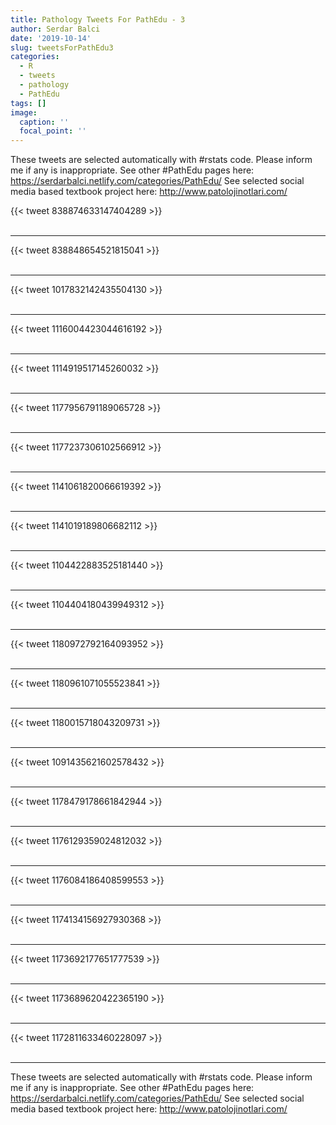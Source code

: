 ```yaml
---
title: Pathology Tweets For PathEdu - 3
author: Serdar Balci
date: '2019-10-14'
slug: tweetsForPathEdu3
categories:
  - R
  - tweets
  - pathology
  - PathEdu
tags: []
image:
  caption: ''
  focal_point: ''
---
```



These tweets are selected automatically with #rstats code. Please inform me if any is inappropriate.
See other #PathEdu pages here: https://serdarbalci.netlify.com/categories/PathEdu/ 
See selected social media based textbook project here: http://www.patolojinotlari.com/

{{< tweet 838874633147404289 >}}
<br>
<br>
<hr>
{{< tweet 838848654521815041 >}}
<br>
<br>
<hr>
{{< tweet 1017832142435504130 >}}
<br>
<br>
<hr>
{{< tweet 1116004423044616192 >}}
<br>
<br>
<hr>
{{< tweet 1114919517145260032 >}}
<br>
<br>
<hr>
{{< tweet 1177956791189065728 >}}
<br>
<br>
<hr>
{{< tweet 1177237306102566912 >}}
<br>
<br>
<hr>
{{< tweet 1141061820066619392 >}}
<br>
<br>
<hr>
{{< tweet 1141019189806682112 >}}
<br>
<br>
<hr>
{{< tweet 1104422883525181440 >}}
<br>
<br>
<hr>
{{< tweet 1104404180439949312 >}}
<br>
<br>
<hr>
{{< tweet 1180972792164093952 >}}
<br>
<br>
<hr>
{{< tweet 1180961071055523841 >}}
<br>
<br>
<hr>
{{< tweet 1180015718043209731 >}}
<br>
<br>
<hr>
{{< tweet 1091435621602578432 >}}
<br>
<br>
<hr>
{{< tweet 1178479178661842944 >}}
<br>
<br>
<hr>
{{< tweet 1176129359024812032 >}}
<br>
<br>
<hr>
{{< tweet 1176084186408599553 >}}
<br>
<br>
<hr>
{{< tweet 1174134156927930368 >}}
<br>
<br>
<hr>
{{< tweet 1173692177651777539 >}}
<br>
<br>
<hr>
{{< tweet 1173689620422365190 >}}
<br>
<br>
<hr>
{{< tweet 1172811633460228097 >}}
<br>
<br>
<hr>


These tweets are selected automatically with #rstats code. Please inform me if any is inappropriate.
See other #PathEdu pages here: https://serdarbalci.netlify.com/categories/PathEdu/ 
See selected social media based textbook project here: http://www.patolojinotlari.com/
